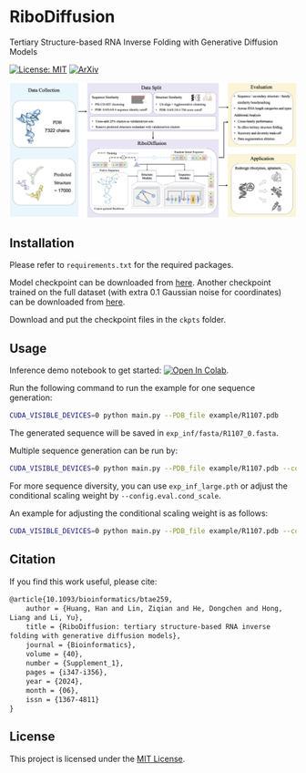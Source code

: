 # RiboDiffusion

Tertiary Structure-based RNA Inverse Folding with Generative Diffusion Models

[![License: MIT](https://img.shields.io/badge/License-MIT-yellow.svg)](https://github.com/ml4bio/RiboDiffusion/blob/main/LICENSE)
[![ArXiv](http://img.shields.io/badge/q.bio-arXiv%3A2404.11143-B31B1B.svg)](https://arxiv.org/abs/2404.11199)

![cover](fig/pipeline.png)

## Installation

Please refer to `requirements.txt` for the required packages.

Model checkpoint can be downloaded from [here](https://drive.google.com/drive/folders/10BNyCNjxGDJ4rEze9yPGPDXa73iu1skx?usp=drive_link).
Another checkpoint trained on the full dataset (with extra 0.1 Gaussian noise for coordinates) can be downloaded from [here](https://drive.google.com/file/d/1-IfWkLa5asu4SeeZAQ09oWm4KlpBMPmq/view?usp=sharing).

Download and put the checkpoint files in the `ckpts` folder.

## Usage

Inference demo notebook to get started: <a target="_blank" href="https://colab.research.google.com/drive/199D6B0FsIYf-gW-hfMEBCcKaai_hM_cU">
<img src="https://colab.research.google.com/assets/colab-badge.svg" alt="Open In Colab"/></a>.

Run the following command to run the example for one sequence generation:
```bash
CUDA_VISIBLE_DEVICES=0 python main.py --PDB_file example/R1107.pdb
```
The generated sequence will be saved in `exp_inf/fasta/R1107_0.fasta`.

Multiple sequence generation can be run by:
```bash
CUDA_VISIBLE_DEVICES=0 python main.py --PDB_file example/R1107.pdb --config.eval.n_samples 10
```

For more sequence diversity, you can use `exp_inf_large.pth` or adjust the conditional scaling weight by `--config.eval.cond_scale`.

An example for adjusting the conditional scaling weight is as follows:
```bash
CUDA_VISIBLE_DEVICES=0 python main.py --PDB_file example/R1107.pdb --config.eval.n_samples 10 --config.eval.dynamic_threshold --config.eval.cond_scale 0.4
```

## Citation

If you find this work useful, please cite:

```
@article{10.1093/bioinformatics/btae259,
    author = {Huang, Han and Lin, Ziqian and He, Dongchen and Hong, Liang and Li, Yu},
    title = {RiboDiffusion: tertiary structure-based RNA inverse folding with generative diffusion models},
    journal = {Bioinformatics},
    volume = {40},
    number = {Supplement_1},
    pages = {i347-i356},
    year = {2024},
    month = {06},
    issn = {1367-4811}
}
```

## License
This project is licensed under the [MIT License](LICENSE).